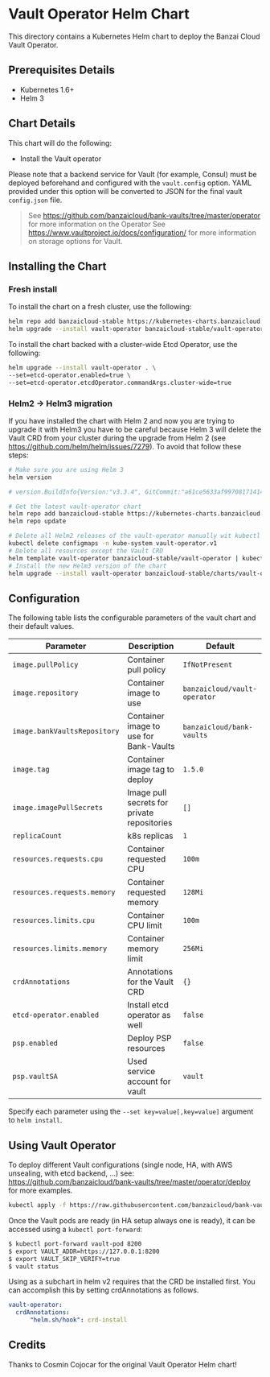 # Vault Operator Helm Chart

This directory contains a Kubernetes Helm chart to deploy the Banzai Cloud Vault Operator.

## Prerequisites Details

* Kubernetes 1.6+
* Helm 3

## Chart Details

This chart will do the following:

* Install the Vault operator

Please note that a backend service for Vault (for example, Consul) must
be deployed beforehand and configured with the `vault.config` option. YAML
provided under this option will be converted to JSON for the final vault
`config.json` file.

> See https://github.com/banzaicloud/bank-vaults/tree/master/operator for more information on the Operator
> See https://www.vaultproject.io/docs/configuration/ for more information on storage options for Vault.

## Installing the Chart

### Fresh install

To install the chart on a fresh cluster, use the following:

```bash
helm repo add banzaicloud-stable https://kubernetes-charts.banzaicloud.com
helm upgrade --install vault-operator banzaicloud-stable/vault-operator
```

To install the chart backed with a cluster-wide Etcd Operator, use the following:

```bash
helm upgrade --install vault-operator . \
--set=etcd-operator.enabled=true \
--set=etcd-operator.etcdOperator.commandArgs.cluster-wide=true
```

### Helm2 -> Helm3 migration

If you have installed the chart with Helm 2 and now you are trying to upgrade it with Helm3 you have to be careful because Helm 3 will delete the Vault CRD from your cluster during the upgrade from Helm 2 (see https://github.com/helm/helm/issues/7279). To avoid that follow these steps:

```bash
# Make sure you are using Helm 3
helm version

# version.BuildInfo{Version:"v3.3.4", GitCommit:"a61ce5633af99708171414353ed49547cf05013d", GitTreeState:"clean", GoVersion:"go1.14.9"}

# Get the latest vault-operator chart
helm repo add banzaicloud-stable https://kubernetes-charts.banzaicloud.com
helm repo update

# Delete all Helm2 releases of the vault-operator manually wit kubectl to keep the resources in the cluster
kubectl delete configmaps -n kube-system vault-operator.v1
# Delete all resources except the Vault CRD
helm template vault-operator banzaicloud-stable/vault-operator | kubectl delete -f -
# Install the new Helm3 version of the chart
helm upgrade --install vault-operator banzaicloud-stable/charts/vault-operator
```

## Configuration

The following table lists the configurable parameters of the vault chart and their default values.

|       Parameter             |           Description                       |                         Default                     |
|-----------------------------|---------------------------------------------|-----------------------------------------------------|
| `image.pullPolicy`          | Container pull policy                       | `IfNotPresent`                                      |
| `image.repository`          | Container image to use                      | `banzaicloud/vault-operator`                        |
| `image.bankVaultsRepository`| Container image to use for Bank-Vaults      | `banzaicloud/bank-vaults`                        |
| `image.tag`                 | Container image tag to deploy               | `1.5.0`                                             |
| `image.imagePullSecrets`    | Image pull secrets for private repositories | `[]`                                                |
| `replicaCount`              | k8s replicas                                | `1`                                                 |
| `resources.requests.cpu`    | Container requested CPU                     | `100m`                                              |
| `resources.requests.memory` | Container requested memory                  | `128Mi`                                             |
| `resources.limits.cpu`      | Container CPU limit                         | `100m`                                              |
| `resources.limits.memory`   | Container memory limit                      | `256Mi`                                             |
| `crdAnnotations`            | Annotations for the Vault CRD               | `{}`                                                |
| `etcd-operator.enabled`     | Install etcd operator as well               | `false`                                             |
| `psp.enabled`               | Deploy PSP resources                        | `false`                                             |
| `psp.vaultSA`               | Used service account for vault              | `vault`                                             |


Specify each parameter using the `--set key=value[,key=value]` argument to `helm install`.

## Using Vault Operator

To deploy different Vault configurations (single node, HA, with AWS unsealing, with etcd backend, ...) see: https://github.com/banzaicloud/bank-vaults/tree/master/operator/deploy for more examples.

```bash
kubectl apply -f https://raw.githubusercontent.com/banzaicloud/bank-vaults/master/operator/deploy/cr-etcd-ha.yaml
```

Once the Vault pods are ready (in HA setup always one is ready), it can be accessed using a `kubectl port-forward`:

```bash
$ kubectl port-forward vault-pod 8200
$ export VAULT_ADDR=https://127.0.0.1:8200
$ export VAULT_SKIP_VERIFY=true
$ vault status
```

Using as a subchart in helm v2 requires that the CRD be installed first. You can accomplish this by setting crdAnnotations as follows.

```yaml
vault-operator:
  crdAnnotations:
      "helm.sh/hook": crd-install
```

## Credits

Thanks to Cosmin Cojocar for the original Vault Operator Helm chart!
